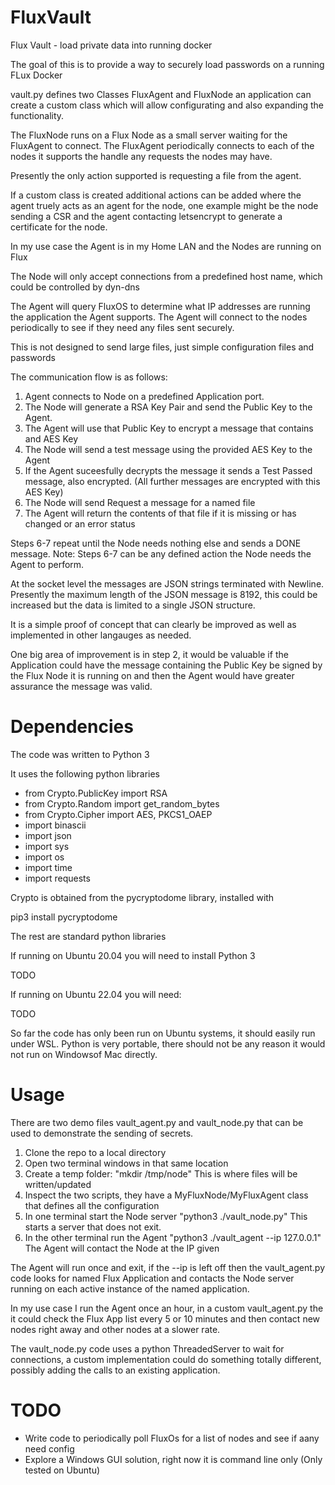 # FluxVault
Flux Vault - load private data into running docker

The goal of this is to provide a way to securely load passwords on a running FLux Docker

vault.py defines two Classes FluxAgent and FluxNode an application can create a custom class
which will allow configurating and also expanding the functionality.

The FluxNode runs on a Flux Node as a small server waiting for the FluxAgent to connect.
The FluxAgent periodically connects to each of the nodes it supports the handle any
requests the nodes may have.

Presently the only action supported is requesting a file from the agent.

If a custom class is created additional actions can be added where the agent
truely acts as an agent for the node, one example might be the node sending a CSR
and the agent contacting letsencrypt to generate a certificate for the node.

In my use case the Agent is in my Home LAN and the Nodes are running on Flux

The Node will only accept connections from a predefined host name, which could be controlled by dyn-dns

The Agent will query FluxOS to determine what IP addresses are running the application the Agent supports.
The Agent will connect to the nodes periodically to see if they need any files sent securely.

This is not designed to send large files, just simple configuration files and passwords

The communication flow is as follows:

1. Agent connects to Node on a predefined Application port.
2. The Node will generate a RSA Key Pair and send the Public Key to the Agent.
3. The Agent will use that Public Key to encrypt a message that contains and AES Key
4. The Node will send a test message using the provided AES Key to the Agent
5. If the Agent suceesfully decrypts the message it sends a Test Passed message, also encrypted.
   (All further messages are encrypted with this AES Key)
6. The Node will send Request a message for a named file
7. The Agent will return the contents of that file if it is missing or has changed or an error status

Steps 6-7 repeat until the Node needs nothing else and sends a DONE message.
Note: Steps 6-7 can be any defined action the Node needs the Agent to perform.

At the socket level the messages are JSON strings terminated with Newline. Presently the maximum length of the JSON message is 8192, this could be increased but the data is limited to a single JSON structure.

It is a simple proof of concept that can clearly be improved as well as implemented in other langauges as needed.

One big area of improvement is in step 2, it would be valuable if the Application could have the message containing the Public Key be signed by the Flux Node it is running on and then the Agent would have greater assurance the message was valid.

# Dependencies

The code was written to Python 3

It uses the following python libraries

- from Crypto.PublicKey import RSA
- from Crypto.Random import get_random_bytes
- from Crypto.Cipher import AES, PKCS1_OAEP
- import binascii
- import json
- import sys
- import os
- import time
- import requests

Crypto is obtained from the pycryptodome library, installed with 

pip3 install pycryptodome

The rest are standard python libraries

If running on Ubuntu 20.04 you will need to install Python 3

TODO

If running on Ubuntu 22.04 you will need:

TODO

So far the code has only been run on Ubuntu systems, it should easily run under WSL.
Python is very portable, there should not be any reason it would not run on Windowsof Mac directly.

# Usage

There are two demo files vault_agent.py and vault_node.py that can be used to demonstrate the sending of secrets.

1) Clone the repo to a local directory
2) Open two terminal windows in that same location
3) Create a temp folder: "mkdir /tmp/node" This is where files will be written/updated
4) Inspect the two scripts, they have a MyFluxNode/MyFluxAgent class that defines all the configuration
5) In one terminal start the Node server "python3 ./vault_node.py" This starts a server that does not exit.
6) In the other terminal run the Agent "python3 ./vault_agent --ip 127.0.0.1" The Agent will contact the Node at the IP given

The Agent will run once and exit, if the --ip is left off then the vault_agent.py code looks for named Flux Application
and contacts the Node server running on each active instance of the named application.

In my use case I run the Agent once an hour, in a custom vault_agent.py the it could check the Flux App list every 5 or 10 minutes
and then contact new nodes right away and other nodes at a slower rate.

The vault_node.py code uses a python ThreadedServer to wait for connections, a custom implementation could do something totally
different, possibly adding the calls to an existing application.

# TODO

- Write code to periodically poll FluxOs for a list of nodes and see if aany need config
- Explore a Windows GUI solution, right now it is command line only (Only tested on Ubuntu)